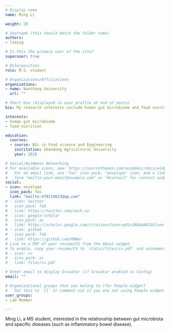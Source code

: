 ```yaml
---
# Display name
name: Ming Li

weight: 20

# Username (this should match the folder name)
authors:
- liming

# Is this the primary user of the site?
superuser: true

# Role/position
role: M.S. student

# Organizations/Affiliations
organizations:
- name: Nanchang University
  url: ""

# Short bio (displayed in user profile at end of posts)
bio: My research interests include human gut microbiome and food nutrition.

interests:
- human gut microbiome
- food nutrition

education:
  courses:
  - course: BSc in Food science and Engineering
    institution: Shandong Agricultural University
    year: 2018

# Social/Academic Networking
# For available icons, see: https://sourcethemes.com/academic/docs/widgets/#icons
#   For an email link, use "fas" icon pack, "envelope" icon, and a link in the
#   form "mailto:your-email@example.com" or "#contact" for contact widget.
social:
- icon: envelope
  icon_pack: fas
  link: "mailto:470116623@qq.com"
# - icon: twitter
#   icon_pack: fab
#   link: https://twitter.com/zech_xu
# - icon: google-scholar
#   icon_pack: ai
#   link: https://scholar.google.com/citations?user=pR1n2NUAAAAJ&hl=en
# - icon: github
#   icon_pack: fab
#   link: https://github.com/RNAer
# Link to a PDF of your resume/CV from the About widget.
# To enable, copy your resume/CV to `static/files/cv.pdf` and uncomment the lines below.
# - icon: cv
#   icon_pack: ai
#   link: files/cv.pdf

# Enter email to display Gravatar (if Gravatar enabled in Config)
email: ""

# Organizational groups that you belong to (for People widget)
#   Set this to `[]` or comment out if you are not using People widget.
user_groups:
- Lab Member

---
```


Ming Li, a MS student, interested in the relationship between gut microbiota and specific diseases (such as inflammatory bowel disease).

